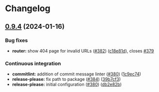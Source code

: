 # Changelog

## [0.9.4](https://github.com/mdonadoni/reana-ui/compare/0.9.3...0.9.4) (2024-01-16)


### Bug fixes

* **router:** show 404 page for invalid URLs ([#382](https://github.com/mdonadoni/reana-ui/issues/382)) ([c18e81d](https://github.com/mdonadoni/reana-ui/commit/c18e81ded87db6fbbbf06237d747f9655e0e5cc9)), closes [#379](https://github.com/mdonadoni/reana-ui/issues/379)


### Continuous integration

* **commitlint:** addition of commit message linter ([#380](https://github.com/mdonadoni/reana-ui/issues/380)) ([1c9ec74](https://github.com/mdonadoni/reana-ui/commit/1c9ec7493a28c8c482acb6a90e4c4baf16bf9507))
* **release-please:** fix path to package ([#384](https://github.com/mdonadoni/reana-ui/issues/384)) ([39b7cf3](https://github.com/mdonadoni/reana-ui/commit/39b7cf3ddddb119312359ea33aad8ec2a3259dba))
* **release-please:** initial configuration ([#380](https://github.com/mdonadoni/reana-ui/issues/380)) ([db2e82b](https://github.com/mdonadoni/reana-ui/commit/db2e82b454ba80b93895835e7c95ae96f3ff5dc9))
